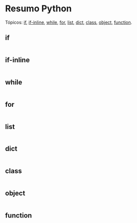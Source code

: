 # Resumo Python

Tópicos: [if](#if), [if-inline](#if-inline), [while](#while), [for](#for), [list](#list), [dict](#dict), [class](#class), [object](#object), [function](#function).

## if

```python

```

## if-inline

```python

```

## while

```python

```

## for

```python

```

## list

```python

```

## dict

```python

```

## class

```python

```

## object

```python

```

## function

```python

```

